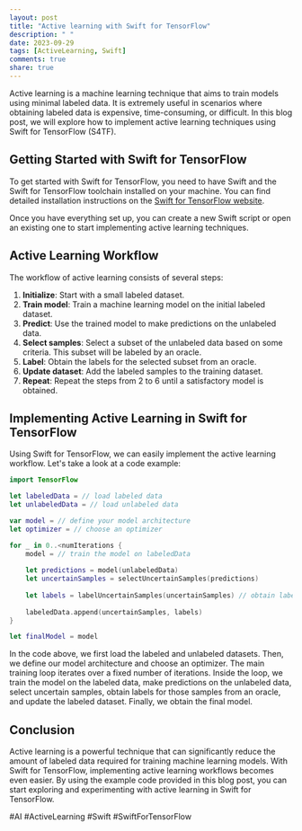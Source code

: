 ```yaml
---
layout: post
title: "Active learning with Swift for TensorFlow"
description: " "
date: 2023-09-29
tags: [ActiveLearning, Swift]
comments: true
share: true
---
```


Active learning is a machine learning technique that aims to train models using minimal labeled data. It is extremely useful in scenarios where obtaining labeled data is expensive, time-consuming, or difficult. In this blog post, we will explore how to implement active learning techniques using Swift for TensorFlow (S4TF).

## Getting Started with Swift for TensorFlow

To get started with Swift for TensorFlow, you need to have Swift and the Swift for TensorFlow toolchain installed on your machine. You can find detailed installation instructions on the [Swift for TensorFlow website](https://www.tensorflow.org/swift).

Once you have everything set up, you can create a new Swift script or open an existing one to start implementing active learning techniques.

## Active Learning Workflow

The workflow of active learning consists of several steps:

1. **Initialize**: Start with a small labeled dataset.
2. **Train model**: Train a machine learning model on the initial labeled dataset.
3. **Predict**: Use the trained model to make predictions on the unlabeled data.
4. **Select samples**: Select a subset of the unlabeled data based on some criteria. This subset will be labeled by an oracle.
5. **Label**: Obtain the labels for the selected subset from an oracle.
6. **Update dataset**: Add the labeled samples to the training dataset.
7. **Repeat**: Repeat the steps from 2 to 6 until a satisfactory model is obtained.

## Implementing Active Learning in Swift for TensorFlow

Using Swift for TensorFlow, we can easily implement the active learning workflow. Let's take a look at a code example:

```swift
import TensorFlow

let labeledData = // load labeled data
let unlabeledData = // load unlabeled data

var model = // define your model architecture
let optimizer = // choose an optimizer

for _ in 0..<numIterations {
    model = // train the model on labeledData
    
    let predictions = model(unlabeledData)
    let uncertainSamples = selectUncertainSamples(predictions)
    
    let labels = labelUncertainSamples(uncertainSamples) // obtain labels from an oracle
    
    labeledData.append(uncertainSamples, labels)
}

let finalModel = model
```

In the code above, we first load the labeled and unlabeled datasets. Then, we define our model architecture and choose an optimizer. The main training loop iterates over a fixed number of iterations. Inside the loop, we train the model on the labeled data, make predictions on the unlabeled data, select uncertain samples, obtain labels for those samples from an oracle, and update the labeled dataset. Finally, we obtain the final model.

## Conclusion

Active learning is a powerful technique that can significantly reduce the amount of labeled data required for training machine learning models. With Swift for TensorFlow, implementing active learning workflows becomes even easier. By using the example code provided in this blog post, you can start exploring and experimenting with active learning in Swift for TensorFlow.

#AI #ActiveLearning #Swift #SwiftForTensorFlow